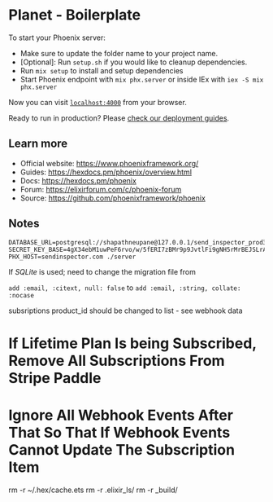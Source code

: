 # Planet - Boilerplate

To start your Phoenix server:

  * Make sure to update the folder name to your project name.
  * [Optional]: Run `setup.sh` if you would like to cleanup dependencies.
  * Run `mix setup` to install and setup dependencies
  * Start Phoenix endpoint with `mix phx.server` or inside IEx with `iex -S mix phx.server`

Now you can visit [`localhost:4000`](http://localhost:4000) from your browser.

Ready to run in production? Please [check our deployment guides](https://hexdocs.pm/phoenix/deployment.html).

## Learn more

  * Official website: https://www.phoenixframework.org/
  * Guides: https://hexdocs.pm/phoenix/overview.html
  * Docs: https://hexdocs.pm/phoenix
  * Forum: https://elixirforum.com/c/phoenix-forum
  * Source: https://github.com/phoenixframework/phoenix

## Notes

```
DATABASE_URL=postgresql://shapathneupane@127.0.0.1/send_inspector_prod3 SECRET_KEY_BASE=4gX34ebM1uwPeF6rvo/w/5fERI7zBMr9p9JvtlFi9gNH5rMrBEJSLrAoJbDwCxPS PHX_HOST=sendinspector.com ./server
```

If *SQLite* is used; need to change the migration file from 

`add :email, :citext, null: false`
to 
`add :email, :string, collate: :nocase` 


subsriptions
product_id should be changed to list - see webhook data


# If Lifetime Plan Is being Subscribed, Remove All Subscriptions From Stripe Paddle
# Ignore All Webhook Events After That So That If Webhook Events Cannot Update The Subscription Item


rm -r ~/.hex/cache.ets
rm -r .elixir_ls/
rm -r _build/